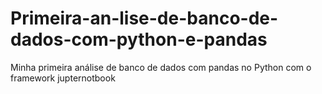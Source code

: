 # Primeira-an-lise-de-banco-de-dados-com-python-e-pandas
Minha primeira análise  de banco de dados com pandas no Python com o framework jupternotbook
